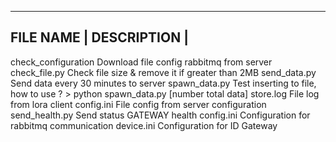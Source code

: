 ------------------------------------------------------------------
FILE NAME             |        DESCRIPTION                       |
------------------------------------------------------------------
check_configuration      Download file config rabbitmq from server
check_file.py            Check file size & remove it if greater than 2MB
send_data.py             Send data every 30 minutes to server
spawn_data.py            Test inserting to file, how to use ?
                         > python spawn_data.py [number total data]
store.log                File log from lora client
config.ini               File config from server configuration
send_health.py           Send status GATEWAY health
config.ini               Configuration for rabbitmq communication
device.ini               Configuration for ID Gateway
